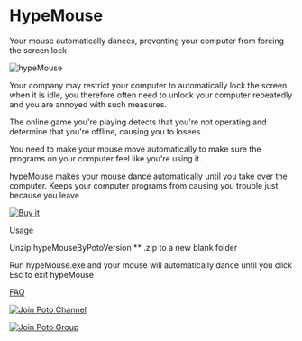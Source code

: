 # HypeMouse
Your mouse automatically dances, preventing your computer from forcing the screen lock

![hypeMouse](https://user-images.githubusercontent.com/59009389/212214294-3160b8ab-48ff-412f-8c9e-1e7b9f2477d3.png)


Your company may restrict your computer to automatically lock the screen when it is idle, you therefore often need to unlock your computer repeatedly and you are annoyed with such measures.

The online game you're playing detects that you're not operating and determine that you're offline, causing you to losees.

You need to make your mouse move automatically to make sure the programs on your computer feel like you're using it.

hypeMouse makes your mouse dance automatically until you take over the computer. Keeps your computer programs from causing you trouble just because you leave

<a href="https://ko-fi.com/s/ec4928b99a" target="blank"><img border="0" src="https://user-images.githubusercontent.com/59009389/210224231-4ae8813c-844c-4ce5-ad7e-fd079a893a4a.png" alt="Buy it" title="Buy it"></a>

Usage

Unzip hypeMouseByPotoVersion ** .zip to a new blank folder

Run hypeMouse.exe and your mouse will automatically dance until you click Esc to exit hypeMouse



[FAQ](https://ispoto.github.io/FAQ/)



<a href="https://t.me/PotoChannel" target="blank"><img border="0" src="https://user-images.githubusercontent.com/59009389/211225154-07ba4e6c-a370-4873-8181-76f5f1b7a0e3.png" alt="Join Poto Channel" title="Join Poto Channel"></a>

<a href="https://t.me/PotoGroup" target="blank"><img border="0" src="https://user-images.githubusercontent.com/59009389/211225151-98d67c7c-a2c8-4925-b443-cfcc663f56cc.png" alt="Join Poto Group" title="Join Poto Group"></a>

<script src='https://storage.ko-fi.com/cdn/scripts/overlay-widget.js'></script>
<script>
  kofiWidgetOverlay.draw('ispoto', {
    'type': 'floating-chat',
    'floating-chat.donateButton.text': 'Sponsor Poto',
    'floating-chat.donateButton.background-color': '#00b9fe',
    'floating-chat.donateButton.text-color': '#fff'
  });
</script>
